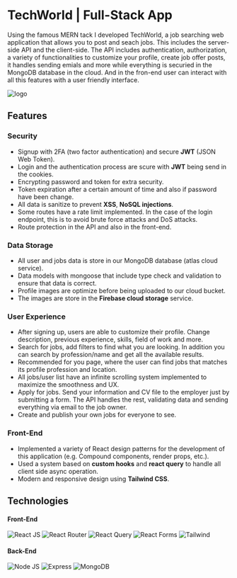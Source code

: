 # TechWorld | Full-Stack App
Using the famous MERN tack I developed TechWorld, a job searching web application that allows you to post and seach jobs. This includes the server-side API and the client-side. The API includes authentication, authorization, a variety of functionalities to customize your profile, create job offer posts, it handles sending emials and more while everything is securied in the MongoDB database in the cloud. And in the fron-end user can interact with all this features with a user friendly interface.

![logo](https://firebasestorage.googleapis.com/v0/b/jobsapp-2b306.appspot.com/o/logo1.png?alt=media&token=f5d203e4-b8fc-47d9-a71a-37f7acf995e7&_gl=1*v1x7lh*_ga*MTgyNTUwNTc2OS4xNjk3NDk0NTQw*_ga_CW55HF8NVT*MTY5NzU3MTc4Ny4zLjEuMTY5NzU3MTgyNi4yMS4wLjA.)
## Features

### Security
 - Signup with 2FA (two factor authentication) and secure **JWT** (JSON Web Token).
 - Login and the authentication process are scure with **JWT** being send in the cookies.
 - Encrypting password and token for extra security.
 - Token expiration after a certain amount of time and also if password have been change.
 - All data is sanitize to prevent **XSS**, **NoSQL injections**.
 - Some routes have a rate limit implemented. In the case of the login endpoint, this is to avoid brute force attacks and DoS attacks.
 - Route protection in the API and also in the front-end.

### Data Storage
 - All user and jobs data is store in our MongoDB database (atlas cloud service).
 - Data models with mongoose that include type check and validation to ensure that data is correct.
 - Profile images are optimize before being uploaded to our cloud bucket.
 - The images are store in the **Firebase cloud storage** service.

### User Experience
 - After signing up, users are able to customize their profile. Change description, previous experience, skills, field of work and more.
 - Search for jobs, add filters to find what you are looking. In addition you can search by profession/name and get all the available results.
 - Recommended for you page, where the user can find jobs that matches its profile profession and location.
 - All jobs/user list have an infinite scrolling system implemented to maximize the smoothness and UX.
 - Apply for jobs. Send your information and CV file to the employer just by submitting a form. The API handles the rest, validating data and sending everything via email to the job owner.
 - Create and publish your own jobs for everyone to see.

### Front-End
 - Implemented a variety of React design patterns for the development of this application (e.g. Compound components, render props, etc.).
 - Used a system based on **custom hooks** and **react query** to handle all client side async operation. 
 - Modern and responsive design using **Tailwind CSS**.

## Technologies
#### Front-End
![React JS](https://img.shields.io/badge/React-20232A?style=for-the-badge&logo=react&logoColor=61DAFB)
![React Router](https://img.shields.io/badge/React_Router-CA4245?style=for-the-badge&logo=react-router&logoColor=white)
![React Query](https://img.shields.io/badge/React_Query-FF4154?style=for-the-badge&logo=React_Query&logoColor=white)
![React Forms](https://img.shields.io/badge/React%20Hook%20Form-EC5990.svg?style=for-the-badge&logo=React-Hook-Form&logoColor=white)
![Tailwind](https://img.shields.io/badge/Tailwind_CSS-38B2AC?style=for-the-badge&logo=tailwind-css&logoColor=white)

#### Back-End
![Node JS](https://img.shields.io/badge/Node%20js-339933?style=for-the-badge&logo=nodedotjs&logoColor=white)
![Express](https://img.shields.io/badge/Express%20js-000000?style=for-the-badge&logo=express&logoColor=white)
![MongoDB](https://img.shields.io/badge/MongoDB-4EA94B?style=for-the-badge&logo=mongodb&logoColor=white)


















